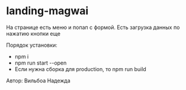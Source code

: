 # landing-magwai

<p>На странице есть меню и попап с формой. Есть загрузка данных по нажатию кнопки еще</p>
<p>Порядок установки:</p>
<ul>
    <li>npm i</li>
    <li>npm run start --open</li>
    <li>Если нужна сборка для production, то npm run build</li>
</ul>
<p>Автор: Вильбоа Надежда</p>
